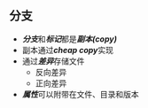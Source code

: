 ## 分支
* ***分支***和***标记***都是***副本(copy)***
* 副本通过***cheap copy***实现
* 通过***差异***存储文件
    * 反向差异
    * 正向差异
* ***属性***可以附带在文件、目录和版本
